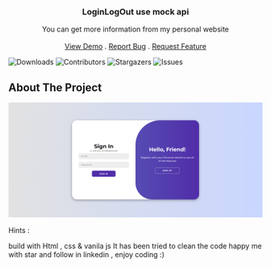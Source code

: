 <br/>
<p align="center">

  <h3 align="center">LoginLogOut use mock api</h3>

  <p align="center">
    You can get more information from my personal website
    <br/>
    <br/>
    <a href="https://arshiafarrokhi.github.io/LoginLogOut-API-/">View Demo</a>
    .
    <a href="https://arshiafarrokhi.github.io/LoginLogOut-API-/issues">Report Bug</a>
    .
    <a href="https://arshiafarrokhi.github.io/LoginLogOut-API-/issues">Request Feature</a>
  </p>
</p>

![Downloads](https://img.shields.io/github/downloads/arshiafarrokhi/BitCoinLivePrice/total) ![Contributors](https://img.shields.io/github/contributors/arshiafarrokhi/BitCoinLivePrice?color=dark-green) ![Stargazers](https://img.shields.io/github/stars/arshiafarrokhi/BitCoinLivePrice?style=social) ![Issues](https://img.shields.io/github/issues/arshiafarrokhi/BitCoinLivePrice) 

## About The Project

<img src="assets\images\Untitled.png" alt="about">

Hints :

build with Html , css & vanila js
It has been tried to clean the code
 happy me with star and follow in linkedin , enjoy coding :)

